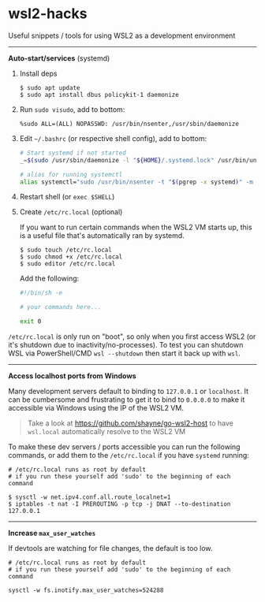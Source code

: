 # wsl2-hacks
Useful snippets / tools for using WSL2 as a development environment

---

**Auto-start/services** (systemd)
1. Install deps

    ```shell
    $ sudo apt update
    $ sudo apt install dbus policykit-1 daemonize
    ```

2. Run `sudo visudo`, add to bottom:

    ```
    %sudo ALL=(ALL) NOPASSWD: /usr/bin/nsenter,/usr/sbin/daemonize
    ```

3. Edit `~/.bashrc` (or respective shell config), add to bottom:

    ```sh
    # Start systemd if not started
    _=$(sudo /usr/sbin/daemonize -l "${HOME}/.systemd.lock" /usr/bin/unshare -fp --mount-proc /lib/systemd/systemd 2>&1)    # alias for running systemctl
    
    # alias for running systemctl
    alias systemctl="sudo /usr/bin/nsenter -t "$(pgrep -x systemd)" -m -p systemctl"
    ```

4. Restart shell (or `exec $SHELL`)

5. Create `/etc/rc.local` (optional)

    If you want to run certain commands when the WSL2 VM starts up, this is a useful file that's automatically ran by systemd.
    
    ```shell
    $ sudo touch /etc/rc.local
    $ sudo chmod +x /etc/rc.local
    $ sudo editor /etc/rc.local
    ```
    
    Add the following:
    ```sh
    #!/bin/sh -e
    
    # your commands here...
    
    exit 0
    ```

`/etc/rc.local` is only run on "boot", so only when you first access WSL2 (or it's shutdown due to inactivity/no-processes).
To test you can shutdown WSL via PowerShell/CMD `wsl --shutdown` then start it back up with `wsl`.

---

**Access localhost ports from Windows**

Many development servers default to binding to `127.0.0.1` or `localhost`. It can be cumbersome and frustrating to get it to bind to `0.0.0.0` to make it accessible via Windows using the IP of the WSL2 VM.

> Take a look at https://github.com/shayne/go-wsl2-host to have `wsl.local` automatically resolve to the WSL2 VM

To make these dev servers / ports accessible you can run the following commands, or add them to the `/etc/rc.local` if you have `systemd` running:

```shell
# /etc/rc.local runs as root by default
# if you run these yourself add 'sudo' to the beginning of each command

$ sysctl -w net.ipv4.conf.all.route_localnet=1
$ iptables -t nat -I PREROUTING -p tcp -j DNAT --to-destination 127.0.0.1 
```

---

**Increase `max_user_watches`**

If devtools are watching for file changes, the default is too low.

```
# /etc/rc.local runs as root by default
# if you run these yourself add 'sudo' to the beginning of each command

sysctl -w fs.inotify.max_user_watches=524288
```
